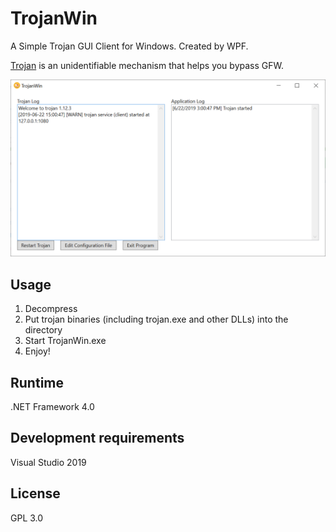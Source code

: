 # TrojanWin

A Simple Trojan GUI Client for Windows. Created by WPF.

[Trojan](https://github.com/trojan-gfw/trojan) is an unidentifiable mechanism that helps you bypass GFW.

![screenshot](https://raw.githubusercontent.com/rkzrdm/TrojanWin/master/.github/screenshot.png)

## Usage

1. Decompress
2. Put trojan binaries (including trojan.exe and other DLLs) into the directory
3. Start TrojanWin.exe
4. Enjoy!

## Runtime

.NET Framework 4.0

## Development requirements

Visual Studio 2019

## License

GPL 3.0
